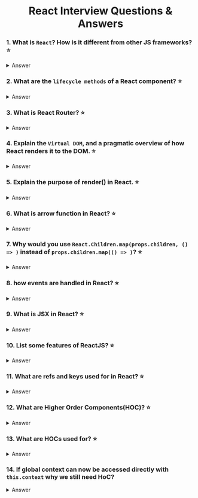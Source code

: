 <h1 align="center">
React Interview Questions & Answers
</h1>

### 1. What is `React`? How is it different from other JS frameworks? :star:

<details>
    <summary>
        Answer
    </summary>

React is a Component-Based JavaScript library for building user interfaces. Opposed to a full framework like [Angular](https://angular.io/) React does not ship with routing, state management and data fetching by default, these functionalities have been left to third parties. This makes react really flexible since you are able to choose the best tool for your project’s needs.

</details>

### 2. What are the `lifecycle methods` of a React component? :star:

<details>
    <summary>
        Answer
    </summary>

Every component has several `lifecycle methods` that can be overridden to run code at particular times in the process. [Here](http://projects.wojtekmaj.pl/react-lifecycle-methods-diagram/) is a helpful diagram to better visualize the order in which each `lifecycle method` is used.

Click [here](https://reactjs.org/docs/react-component.html#the-component-lifecycle) for more information about each `lifecycle method`

</details>

### 3. What is React Router? :star:

<details>
    <summary>
        Answer
    </summary>

[React Router](https://github.com/ReactTraining/react-router) is the standard routing library for React. React Router helps you add new screens and flows to your application incredibly quickly, all while keeping the URL in sync with what's being displayed on the page.

</details>

### 4. Explain the `Virtual DOM`, and a pragmatic overview of how React renders it to the DOM. :star:

<details>
    <summary>
        Answer
    </summary>

In React, for every DOM object, there is a corresponding "virtual DOM object." A virtual DOM object is a representation of a DOM object, like a lightweight copy.

When you render a JSX element, every single virtual DOM object gets updated. This sounds incredibly inefficient, but the cost is insignificant because the virtual DOM can update so quickly.

Once the virtual DOM has updated, then React compares the virtual DOM with a virtual DOM snapshot that was taken right before the update.

By comparing the new virtual DOM with a pre-update version, React figures out exactly which virtual DOM objects have changed. This process is called "diffing."

Once React knows which virtual DOM objects have changed, then React updates those objects, and only those objects, on the real DOM

</details>

### 5. Explain the purpose of render() in React. :star:

<details>
    <summary>
         Answer
    </summary>

The purpose is to render a React element into the DOM in the supplied container and return a reference to the component (or returns null for stateless components).

If the React element was previously rendered into container, this will perform an update on it and only mutate the DOM as necessary to reflect the latest React element.

`ReactDOM.render(element, container[, callback])`

Click [here](https://reactjs.org/docs/react-dom.html#render) for more info on the `render()` method

</details>

### 6. What is arrow function in React? :star:

<details>
    <summary>
        Answer
    </summary>
    
The fat arrow => is used to define anonymous functions. There are two important differences in the behavior of these functions, compared to functions defined with function.
First, the binding for the keyword this is the same outside and inside the fat arrow function. This is different than functions declared with function, which can bind this to another object upon invocation. Maintaining the this binding is very convenient for operations like mapping: this.items.map(x => this.doSomethingWith(x)).
Second, fat arrow functions don't have an arguments object defined. You can achieve the same thing using the spread syntax: (...args) => doSomething(args[0], args[1]).


</details>

### 7. Why would you use `React.Children.map(props.children, () => )` instead of `props.children.map(() => )`? :star:

<details>
    <summary>
        Answer
    </summary>
    
Since this.props.children can have one element, multiple elements, or none at all, its value is respectively a single child node, an array of child nodes or undefined. Sometimes, we want to transform our children before rendering them — for example, to add additional props to every child. If we wanted to do that, we'd have to take the possible types of this.props.children into account. For example, if there is only one child, we can't map it.


</details>

### 8. how events are handled in React? :star:

<details>
    <summary>
        Answer
    </summary>
    
React creates its own event system which is fully compatible with W3C object model. All browser’native events are wrapped by instances of Synthetic Event. It provides a cross-browser interface to a native event. That means you do not need to worry about incompatible event names and fields. Besides, React event system is implemented through event delegation and also has a pool of event objects to reduce memory overhead.


</details>

### 9. What is JSX in React? :star:

<details>
    <summary>
        Answer
    </summary>
    
JSX can best be thought of as a markup syntax that very closely resembles HTML.It is more or less like the combination of Javascript + XML. JSX makes writing React components, the building blocks of React UI, easier by making the syntax developers use for generating these strings of HTML almost identical to the HTML they will inject into the web page.JSX is one of best ReactJS features. Web developers will always go for an easy way out, which is why this is a great choice for many.

</details>

### 10. List some features of ReactJS? :star:

<details>
    <summary>
        Answer
    </summary>
    
1. Lightweight DOM For Better Performance
2. Easy Learning Curve
3. A desired interface can be created in a relatively easy manner.
4. Components Support And Little Dependencies

</details>

### 11. What are refs and keys used for in React? :star:

<details>
    <summary>
        Answer
    </summary>
    
The ref is used to return a reference to your element. Refs can be useful when you need DOM measurements or to add methods to your components.

React keys are useful when working with dynamically created components or when your rendered lists are altered by users. Setting the key value will keep your components uniquely identified by the React after the change.

</details>

### 12. What are Higher Order Components(HOC)? :star:

<details>
    <summary>
        Answer
    </summary>
    
Higher Order Component is an advanced way of reusing the component logic. Basically, it’s a pattern derived from React’s compositional nature.

HOC are custom components which wrap another component within it. They can accept any dynamically provided child component but they won’t modify or copy any behavior from their input components. We can say that HOC are ‘pure’ components.

</details>

### 13. What are HOCs used for? :star:
 
<details>
    <summary>
        Answer
    </summary>
    
HOCs are used for many tasks, some being:
* Code reuse, logic and bootstrap abstraction
* State abstraction and manipulation
* Props manipulation

</details>

### 14. If global context can now be accessed directly with `this.context` why we still need HoC?
 
<details>
    <summary>
        Answer
    </summary>
    
Encapsulation / detaching components from containers / keeping components stand-alone without 3rd party dependencies

</details>
